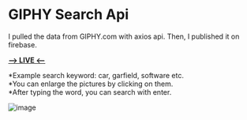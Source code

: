 # GIPHY Search Api

I pulled the data from GIPHY.com with axios api. Then, I published it on firebase.

<a href="https://giphy-search-api-vuejs.web.app/"><b>--> LIVE <--</b></a>

*Example search keyword: car, garfield, software etc. <br>
*You can enlarge the pictures by clicking on them. <br>
*After typing the word, you can search with enter.

![image](https://user-images.githubusercontent.com/76450122/195195880-b3cb5b6a-2c17-479c-8c56-c975d756d5a2.png)
